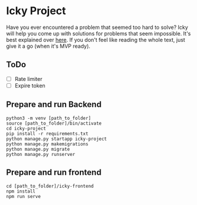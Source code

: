 # Icky Project
Have you ever encountered a problem that seemed too hard to solve? Icky will help you come up with solutions for problems that seem impossible. It's best explained over [here](https://matttaylor.com/public/zwicky_box_uses.htm). If you don't feel like reading the whole text, just give it a go (when it's MVP ready).

## ToDo
- [ ] Rate limiter
- [ ] Expire token

## Prepare and run Backend
```
python3 -m venv [path_to_folder]
source [path_to_folder]/bin/activate
cd icky-project
pip install -r requirements.txt
python manage.py startapp icky-project
python manage.py makemigrations
python manage.py migrate
python manage.py runserver
```

## Prepare and run frontend
```
cd [path_to_folder]/icky-frontend
npm install
npm run serve
```
